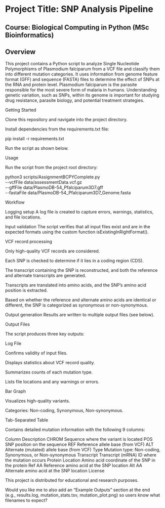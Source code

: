 # Project Title: SNP Analysis Pipeline
## Course: Biological Computing in Python (MSc Bioinformatics) 

## Overview
This project contains a Python script to analyze Single Nucleotide Polymorphisms of Plasmodium falciparum from a VCF file and classify them into different mutation categories. It uses information from genome feature format (GFF) and sequence (FASTA) files to determine the effect of SNPs at the RNA and protein level. Plasmodium falciparum is the parasite responsible for the most severe form of malaria in humans. Understanding genetic variation, such as SNPs, within its genome is important for studying drug resistance, parasite biology, and potential treatment strategies.

Getting Started

Clone this repository and navigate into the project directory.

Install dependencies from the requirements.txt file:

pip install -r requirements.txt


Run the script as shown below.

Usage

Run the script from the project root directory:

python3 scripts/AssignmentBCPYComplete.py \
  --vcfFile data/assessmentData.vcf.gz \
  --gffFile data/PlasmoDB-54_Pfalciparum3D7.gff \
  --fastaFile data/PlasmoDB-54_Pfalciparum3D7_Genome.fasta

Workflow

Logging setup
A log file is created to capture errors, warnings, statistics, and file locations.

Input validation
The script verifies that all input files exist and are in the expected formats using the custom function isExistingInRightFormat().

VCF record processing

Only high-quality VCF records are considered.

Each SNP is checked to determine if it lies in a coding region (CDS).

The transcript containing the SNP is reconstructed, and both the reference and alternate transcripts are generated.

Transcripts are translated into amino acids, and the SNP’s amino acid position is extracted.

Based on whether the reference and alternate amino acids are identical or different, the SNP is categorized as synonymous or non-synonymous.

Output generation
Results are written to multiple output files (see below).

Output Files

The script produces three key outputs:

Log File

Confirms validity of input files.

Displays statistics about VCF record quality.

Summarizes counts of each mutation type.

Lists file locations and any warnings or errors.

Bar Graph

Visualizes high-quality variants.

Categories: Non-coding, Synonymous, Non-synonymous.

Tab-Separated Table

Contains detailed mutation information with the following 9 columns:

Column	Description
CHROM	Sequence where the variant is located
POS	SNP position on the sequence
REF	Reference allele base (from VCF)
ALT	Alternate (mutated) allele base (from VCF)
Type	Mutation type: Non-coding, Synonymous, or Non-synonymous
Transcript	Transcript (mRNA) ID where the mutation occurs
Protein Location	Amino acid coordinate of the SNP in the protein
Ref AA	Reference amino acid at the SNP location
Alt AA	Alternate amino acid at the SNP location
License

This project is distributed for educational and research purposes.

Would you like me to also add an “Example Outputs” section at the end (e.g., results.log, mutation_stats.tsv, mutation_plot.png) so users know what filenames to expect?
